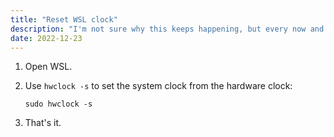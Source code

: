```yaml
---
title: "Reset WSL clock"
description: "I'm not sure why this keeps happening, but every now and again the clock within WSL (and WSL2) get massively out of sync. Here's how to reset it."
date: 2022-12-23
---
```


1. Open WSL.
1. Use `hwclock -s` to set the system clock from the hardware clock:

    ```shell
    sudo hwclock -s
    ```

1. That's it.
